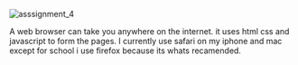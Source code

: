 ![asssignment_4
](./images/asssignment_4.png)



A web browser can take you anywhere on the internet. it uses html css and javascript to form the pages. I currently use safari on my iphone and mac except for school i use firefox because its whats recamended.
